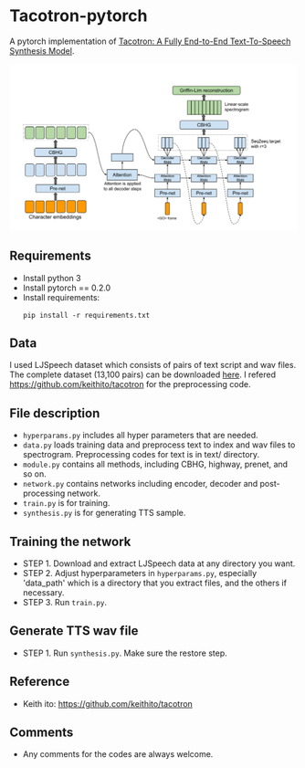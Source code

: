# Tacotron-pytorch

A pytorch implementation of [Tacotron: A Fully End-to-End Text-To-Speech Synthesis Model](https://arxiv.org/abs/1703.10135).

<img src="png/model.png">

## Requirements
  * Install python 3
  * Install pytorch == 0.2.0
  * Install requirements:
    ```
   	pip install -r requirements.txt
   	```

## Data
I used LJSpeech dataset which consists of pairs of text script and wav files. The complete dataset (13,100 pairs) can be downloaded [here](https://keithito.com/LJ-Speech-Dataset/). I refered https://github.com/keithito/tacotron for the preprocessing code.

## File description
  * `hyperparams.py` includes all hyper parameters that are needed.
  * `data.py` loads training data and preprocess text to index and wav files to spectrogram. Preprocessing codes for text is in text/ directory.
  * `module.py` contains all methods, including CBHG, highway, prenet, and so on.
  * `network.py` contains networks including encoder, decoder and post-processing network.
  * `train.py` is for training.
  * `synthesis.py` is for generating TTS sample.

## Training the network
  * STEP 1. Download and extract LJSpeech data at any directory you want.
  * STEP 2. Adjust hyperparameters in `hyperparams.py`, especially 'data_path' which is a directory that you extract files, and the others if necessary.
  * STEP 3. Run `train.py`. 

## Generate TTS wav file
  * STEP 1. Run `synthesis.py`. Make sure the restore step. 

## Reference
  * Keith ito: https://github.com/keithito/tacotron

## Comments
  * Any comments for the codes are always welcome.

